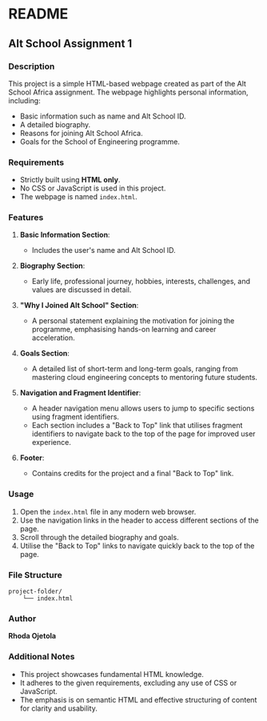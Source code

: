 # README

## Alt School Assignment 1

### Description

This project is a simple HTML-based webpage created as part of the Alt School Africa assignment. The webpage highlights personal information, including:

- Basic information such as name and Alt School ID.
- A detailed biography.
- Reasons for joining Alt School Africa.
- Goals for the School of Engineering programme.

### Requirements

- Strictly built using **HTML only**.
- No CSS or JavaScript is used in this project.
- The webpage is named `index.html`.

### Features

1. **Basic Information Section**:

   - Includes the user's name and Alt School ID.

2. **Biography Section**:

   - Early life, professional journey, hobbies, interests, challenges, and values are discussed in detail.

3. **"Why I Joined Alt School" Section**:

   - A personal statement explaining the motivation for joining the programme, emphasising hands-on learning and career acceleration.

4. **Goals Section**:

   - A detailed list of short-term and long-term goals, ranging from mastering cloud engineering concepts to mentoring future students.

5. **Navigation and Fragment Identifier**:

   - A header navigation menu allows users to jump to specific sections using fragment identifiers.
   - Each section includes a "Back to Top" link that utilises fragment identifiers to navigate back to the top of the page for improved user experience.

6. **Footer**:

   - Contains credits for the project and a final "Back to Top" link.

### Usage

1. Open the `index.html` file in any modern web browser.
2. Use the navigation links in the header to access different sections of the page.
3. Scroll through the detailed biography and goals.
4. Utilise the "Back to Top" links to navigate quickly back to the top of the page.

### File Structure

```
project-folder/
    └── index.html
```

### Author

**Rhoda Ojetola**

### Additional Notes

- This project showcases fundamental HTML knowledge.
- It adheres to the given requirements, excluding any use of CSS or JavaScript.
- The emphasis is on semantic HTML and effective structuring of content for clarity and usability.
